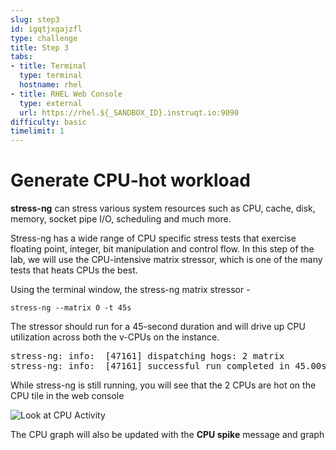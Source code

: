 ```yaml
---
slug: step3
id: igqtjxgajzfl
type: challenge
title: Step 3
tabs:
- title: Terminal
  type: terminal
  hostname: rhel
- title: RHEL Web Console
  type: external
  url: https://rhel.${_SANDBOX_ID}.instruqt.io:9090
difficulty: basic
timelimit: 1
---
```

# Generate CPU-hot workload

**stress-ng** can stress various system resources such as CPU, cache, disk, memory, socket pipe I/O, scheduling and much more.

Stress-ng has a wide range of CPU specific stress tests that exercise floating point, integer, bit manipulation and control flow. In this step of the lab, we will use the CPU-intensive matrix stressor, which is one of the many tests that heats CPUs the best.

Using the terminal window,  the stress-ng matrix stressor -

```
stress-ng --matrix 0 -t 45s
```

The stressor should run for a 45-second duration and will drive up CPU utilization across both the v-CPUs on the instance.

<pre class="file">
stress-ng: info:  [47161] dispatching hogs: 2 matrix
stress-ng: info:  [47161] successful run completed in 45.00s
</pre>

While stress-ng is still running, you will see that the 2 CPUs are hot on the CPU tile in the web console

![Look at CPU Activity](../assets/CPU_hot_at_a_glance.png)

The CPU graph will also be updated with the **CPU spike** message and graph
